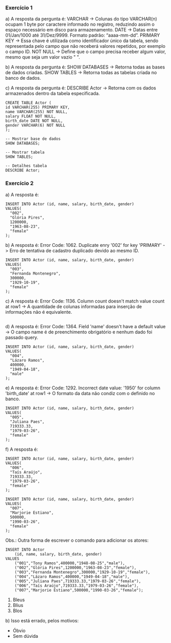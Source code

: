 ### Exercício 1
a) A resposta da pergunta é: 
VARCHAR -> Colunas do tipo VARCHAR(n) ocupam 1 byte por caractere informado no registro, reduzindo assim o espaço necessário em disco para armazenamento.
DATE -> Datas entre 01/Jan/1000 até 31/Dez/9999. Formato padrão: “aaaa-mm-dd”.
PRIMARY KEY -> Essa chave é utilizada como identificador único da tabela, sendo representada pelo campo que não receberá valores repetidos, por exemplo o campo ID.
NOT NULL -> Define que o campo precisa receber algum valor, mesmo que seja um valor vazio " ".

b) A resposta da pergunta é:
SHOW DATABASES -> Retorna todas as bases de dados criadas.
SHOW TABLES -> Retorna todas as tabelas criada no banco de dados.

c) A resposta da pergunta é:
DESCRIBE Actor -> Retorna com os dados armazenados dentro da tabela especificada.

```
CREATE TABLE Actor (
id VARCHAR(255) PRIMARY KEY,
name VARCHAR(255) NOT NULL,
salary FLOAT NOT NULL,
birth_date DATE NOT NULL,
gender VARCHAR(6) NOT NULL
);

-- Mostrar base de dados
SHOW DATABASES;

-- Mostrar tabela
SHOW TABLES;

-- Detalhes tabela
DESCRIBE Actor;
```

### Exercício 2
a) A resposta é: 
```
INSERT INTO Actor (id, name, salary, birth_date, gender)
VALUES(
  "002", 
  "Glória Pires",
  1200000,
  "1963-08-23", 
  "female"
);
```

b) A resposta é:
Error Code: 1062. Duplicate enry '002' for key 'PRIMARY' -> Erro de tentativa de cadastro duplicado devido ao mesmo ID.

```
INSERT INTO Actor (id, name, salary, birth_date, gender)
VALUES(
  "003", 
  "Fernanda Montenegro",
  300000,
  "1929-10-19", 
  "female"
);
```

c) A resposta é:
Error Code: 1136. Column count doesn't match value count at row1 -> A quantidade de colunas informadas para inserção de informações não é equivalente.
```

```

d) A resposta é:
Error Code: 1364. Field 'name' doesn't have a default value -> O campo name é de preenchimento obrigatório e nenhum dado foi passado query.
```
INSERT INTO Actor (id, name, salary, birth_date, gender)
VALUES(
  "004",
  "Lázaro Ramos",
  400000,
  "1949-04-18", 
  "male"
);
```

e) A resposta é:
Error Code: 1292. Incorrect date value: '1950' for column 'birth_date' at row1 -> O formato da data não condiz com o definido no banco.
```
INSERT INTO Actor (id, name, salary, birth_date, gender)
VALUES(
  "005", 
  "Juliana Paes",
  719333.33,
  "1979-03-26", 
  "female"
);
```

f) A resposta é:
```
INSERT INTO Actor (id, name, salary, birth_date, gender)
VALUES(
  "006", 
  "Taís Araújo",
  719333.33,
  "1979-03-26", 
  "female"
);

INSERT INTO Actor (id, name, salary, birth_date, gender)
VALUES(
  "007", 
  "Marjorie Estiano",
  500000,
  "1990-03-26", 
  "female"
);
```

Obs.: Outra forma de escrever o comando para adicionar os atores:

```
INSERT INTO Actor 
	(id, name, salary, birth_date, gender)
VALUES
	("001","Tony Ramos",400000,"1948-08-25","male"),
	("002","Glória Pires",1200000,"1963-08-23","female"),
	("003","Fernanda Montenegro",300000,"1929-10-19","female"),
	("004","Lázaro Ramos",400000,"1949-04-18","male"),
	("005","Juliana Paes",719333.33,"1979-03-26","female"),
	("006","Taís Araújo",719333.33,"1979-03-26","female"),
	("007","Marjorie Estiano",500000,"1990-03-26","female");
```

1. Bleus
2. Blius
3. Blos

b) Isso está errado, pelos motivos:
* Óbvio
* Sem dúvida